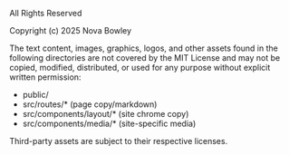 All Rights Reserved

Copyright (c) 2025 Nova Bowley

The text content, images, graphics, logos, and other assets found in the following directories are not covered by the MIT License and may not be copied, modified, distributed, or used for any purpose without explicit written permission:

- public/
- src/routes/* (page copy/markdown)
- src/components/layout/* (site chrome copy)
- src/components/media/* (site-specific media)

Third-party assets are subject to their respective licenses.
